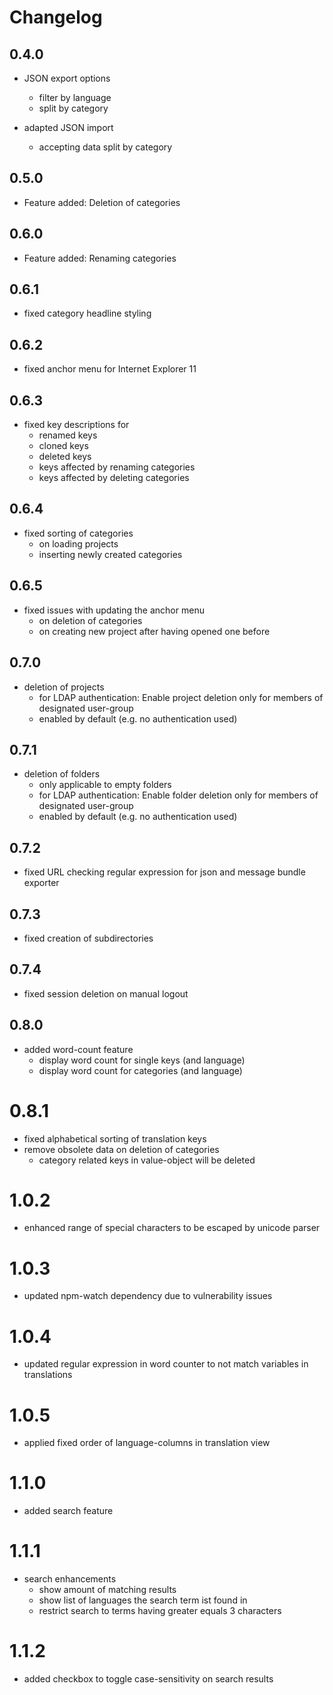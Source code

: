 # Changelog

## 0.4.0

- JSON export options
    - filter by language
    - split by category
    
- adapted JSON import
    - accepting data split by category
     
## 0.5.0

- Feature added: Deletion of categories
    
## 0.6.0

- Feature added: Renaming categories

## 0.6.1

- fixed category headline styling
 
## 0.6.2

- fixed anchor menu for Internet Explorer 11

## 0.6.3

- fixed key descriptions for
    - renamed keys
    - cloned keys
    - deleted keys
    - keys affected by renaming categories
    - keys affected by deleting categories

## 0.6.4

- fixed sorting of categories
    - on loading projects
    - inserting newly created categories
     
## 0.6.5

- fixed issues with updating the anchor menu
    - on deletion of categories
    - on creating new project after having opened one before 
    
## 0.7.0

- deletion of projects
    - for LDAP authentication: Enable project deletion only for members of designated user-group
    - enabled by default (e.g. no authentication used)
    
## 0.7.1
    
- deletion of folders
    - only applicable to empty folders
    - for LDAP authentication: Enable folder deletion only for members of designated user-group
    - enabled by default (e.g. no authentication used)
    
## 0.7.2
    
- fixed URL checking regular expression for json and message bundle exporter

## 0.7.3
    
- fixed creation of subdirectories

## 0.7.4

- fixed session deletion on manual logout

## 0.8.0

- added word-count feature
    - display word count for single keys (and language)
    - display word count for categories (and language)
    
# 0.8.1

- fixed alphabetical sorting of translation keys
- remove obsolete data on deletion of categories
    - category related keys in value-object will be deleted 

# 1.0.2
- enhanced range of special characters to be escaped by unicode parser

# 1.0.3
- updated npm-watch dependency due to vulnerability issues

# 1.0.4
- updated regular expression in word counter to not match variables in translations

# 1.0.5
- applied fixed order of language-columns in translation view

# 1.1.0
- added search feature

# 1.1.1
- search enhancements
    - show amount of matching results
    - show list of languages the search term ist found in
    - restrict search to terms having greater equals 3 characters

# 1.1.2
- added checkbox to toggle case-sensitivity on search results
